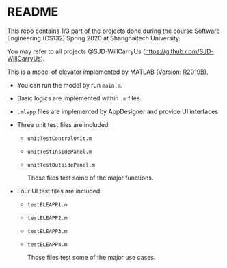 # README

This repo contains 1/3 part of the projects done during the course Software Engineering (CS132) Spring 2020 at Shanghaitech University.

You may refer to all projects @SJD-WillCarryUs (https://github.com/SJD-WillCarryUs).

This is a model of elevator implemented by MATLAB (Version: R2019B).

- You can run the model by run `main.m`.

- Basic logics are implemented within `.m` files.

- `.mlapp` files are implemented by AppDesigner and provide UI interfaces

- Three unit test files are included: 

  - `unitTestControlUnit.m`

  - `unitTestInsidePanel.m`

  - `unitTestOutsidePanel.m`

    Those files test some of the major functions.

- Four UI test files are included: 

  - `testELEAPP1.m`

  - `testELEAPP2.m`

  - `testELEAPP3.m`

  - `testELEAPP4.m`

    Those files test some of the major use cases.

